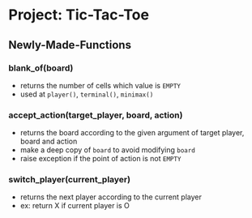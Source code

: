 # Project: Tic-Tac-Toe

## Newly-Made-Functions

### blank_of(board)

- returns the number of cells which value is `EMPTY`
- used at `player()`, `terminal()`, `minimax()`

### accept_action(target_player, board, action)

- returns the board according to the given argument of target player, board and action
- make a deep copy of `board` to avoid modifying `board`
- raise exception if the point of action is not `EMPTY`

### switch_player(current_player)

- returns the next player according to the current player
- ex: return X if current player is O
